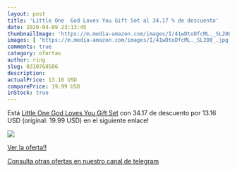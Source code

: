 ```yaml
---
layout: post
title: 'Little One  God Loves You Gift Set al 34.17 % de descuento'
date: 2020-04-09 23:13:45
thumbnailImage: 'https://m.media-amazon.com/images/I/41wDtoDfcML._SL200_.jpg'
images: [ 'https://m.media-amazon.com/images/I/41wDtoDfcML._SL200_.jpg' ]
comments: true
category: ofertas
author: ring
slug: 0310768586
description:
actualPrice: 13.16 USD
comparePrice: 19.99 USD
inStock: true
---
```


Está [Little One  God Loves You Gift Set](https://www.amazon.com/dp/0310768586/?tag=redken08-20) con 34.17 de descuento por 13.16 USD (original: 19.99 USD) en el siguiente enlace!

[![](https://m.media-amazon.com/images/I/41wDtoDfcML._SL200_.jpg)](https://www.amazon.com/dp/0310768586/?tag=redken08-20)

[Ver la oferta!!](https://www.amazon.com/dp/0310768586/?tag=redken08-20)

[Consulta otras ofertas en nuestro canal de telegram](https://t.me/s/ofertas25)
